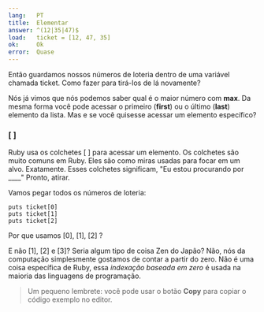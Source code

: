 ```yaml
---
lang:   PT
title:  Elementar
answer: ^(12|35|47)$
load:   ticket = [12, 47, 35]
ok:     Ok
error:  Quase
---
```


Então guardamos nossos números de loteria dentro de uma variável chamada ticket. Como fazer para tirá-los de lá novamente?

Nós já vimos que nós podemos saber qual é o maior número com __max__. Da mesma forma você pode acessar o primeiro (__first__) ou o último (__last__) elemento da lista.
Mas e se você quisesse acessar um elemento específico?

### [ ]
Ruby usa os colchetes [ ] para acessar um elemento.
Os colchetes são muito comuns em Ruby.
Eles são como miras usadas para focar em um alvo. Exatamente.
Esses colchetes significam, "Eu estou procurando por ____" Pronto, atirar.

Vamos pegar todos os números de loteria:

    puts ticket[0]
    puts ticket[1]
    puts ticket[2]

Por que usamos [0], [1], [2] ?

E não [1], [2] e [3]? Seria algum tipo de coisa Zen do Japão?
Não, nós da computação simplesmente gostamos de contar a partir do zero. Não é uma coisa específica de Ruby, essa _indexação baseada em zero_ é usada na maioria das linguagens de programação.

> Um pequeno lembrete: você pode usar o botão __Copy__ para copiar o código exemplo no editor.

